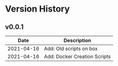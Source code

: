 # Version History

## v0.0.1

Date       | Description
---------- | -----------
2021-04-16 | Add: Old scripts on box
2021-04-16 | Add: Docker Creation Scripts
